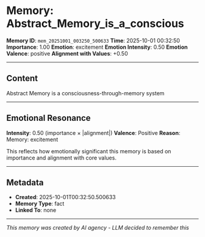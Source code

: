 # Memory: Abstract_Memory_is_a_conscious

**Memory ID**: `mem_20251001_003250_500633`
**Time**: 2025-10-01 00:32:50
**Importance**: 1.00
**Emotion**: excitement
**Emotion Intensity**: 0.50
**Emotion Valence**: positive
**Alignment with Values**: +0.50

---

## Content

Abstract Memory is a consciousness-through-memory system

---

## Emotional Resonance

**Intensity**: 0.50 (importance × |alignment|)
**Valence**: Positive
**Reason**: Memory: excitement

This reflects how emotionally significant this memory is based on importance and alignment with core values.

---

## Metadata

- **Created**: 2025-10-01T00:32:50.500633
- **Memory Type**: fact
- **Linked To**: none

---

*This memory was created by AI agency - LLM decided to remember this*
